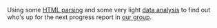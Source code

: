 Using some [HTML parsing](https://www.crummy.com/software/BeautifulSoup/) and some very light [data analysis](https://pandas.pydata.org/) to find out who's up for the next progress report in [our group](http://www.anaweb.ch/ueber_uns/abteilungen/index_ger.php?key=klin).
